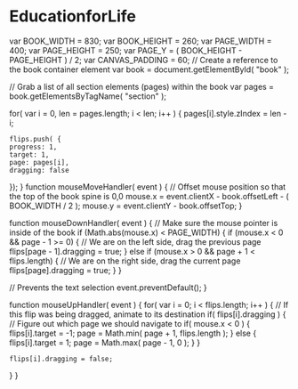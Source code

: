 # EducationforLife
<div id="book">
  <canvas id="pageflip-canvas"></canvas>
  <div id="pages">
    <section>
      <div> <!-- Any type of contents here --> </div>
    </section>
    <!-- More <section>'s here -->
  </div>
</div>
var BOOK_WIDTH = 830;
var BOOK_HEIGHT = 260;
var PAGE_WIDTH = 400;
var PAGE_HEIGHT = 250;
var PAGE_Y = ( BOOK_HEIGHT - PAGE_HEIGHT ) / 2;
var CANVAS_PADDING = 60;
// Create a reference to the book container element
var book = document.getElementById( "book" );

// Grab a list of all section elements (pages) within the book
var pages = book.getElementsByTagName( "section" );

for( var i = 0, len = pages.length; i < len; i++ ) {
    pages[i].style.zIndex = len - i;

    flips.push( {
    progress: 1,
    target: 1,
    page: pages[i],
    dragging: false
  });
}
function mouseMoveHandler( event ) {
  // Offset mouse position so that the top of the book spine is 0,0
  mouse.x = event.clientX - book.offsetLeft - ( BOOK_WIDTH / 2 );
  mouse.y = event.clientY - book.offsetTop;
}

function mouseDownHandler( event ) {
  // Make sure the mouse pointer is inside of the book
  if (Math.abs(mouse.x) < PAGE_WIDTH) {
    if (mouse.x < 0 && page - 1 >= 0) {
      // We are on the left side, drag the previous page
      flips[page - 1].dragging = true;
    }
    else if (mouse.x > 0 && page + 1 < flips.length) {
      // We are on the right side, drag the current page
      flips[page].dragging = true;
    }
  }

  // Prevents the text selection
  event.preventDefault();
}

function mouseUpHandler( event ) {
  for( var i = 0; i < flips.length; i++ ) {
    // If this flip was being dragged, animate to its destination
    if( flips[i].dragging ) {
      // Figure out which page we should navigate to
      if( mouse.x < 0 ) {
        flips[i].target = -1;
        page = Math.min( page + 1, flips.length );
      }
      else {
        flips[i].target = 1;
        page = Math.max( page - 1, 0 );
      }
    }

    flips[i].dragging = false;
  }
}
